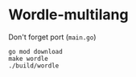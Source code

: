 # Wordle-multilang

Don't forget port (`main.go`)

```
go mod download
make wordle
./build/wordle
```
